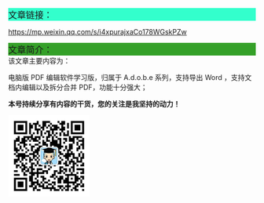 <div style="background-color:#33ffcc;font-size:18px">文章链接：</div>

<a href="https://mp.weixin.qq.com/s/i4xpurajxaCo178WGskPZw" target="_blank" >https://mp.weixin.qq.com/s/i4xpurajxaCo178WGskPZw</a>



<div style="background-color:RGB(52,160,40);font-size:18px">文章简介：</div>
该文章主要内容为：

电脑版 PDF 编辑软件学习版，归属于 A.d.o.b.e 系列，支持导出 Word ，支持文档内编辑以及拆分合并 PDF，功能十分强大；





**本号持续分享有内容的干货，您的关注是我坚持的动力！**

<img src="./../../../_assets/clip_image002.jpg" style="width:33%;" />